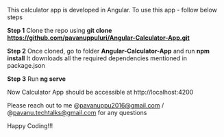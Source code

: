 This calculator app is developed in Angular.
To use this app - follow below steps

**Step 1**
Clone the repo using **git clone https://github.com/pavanuppuluri/Angular-Calculator-App.git**

**Step 2**
Once cloned, go to folder **Angular-Calculator-App** and run **npm install**
It downloads all the required dependencies mentioned in package.json

**Step 3**
Run **ng serve**

Now Calculator App should be accessible at http://localhost:4200

Please reach out to me @pavanuppu2016@gmail.com / @pavanu.techtalks@gmail.com for any questions

Happy Coding!!!



